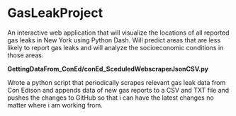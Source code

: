 # GasLeakProject
An interactive web application that will visualize the locations of all reported gas leaks in New York using Python Dash. Will predict areas that are less likely to report gas leaks and will analyze the socioeconomic conditions in those areas. 


**GettingDataFrom_ConEd/conEd_SceduledWebscraperJsonCSV.py**

Wrote a python script that periodically scrapes relevant gas leak data from Con Edison and appends data of new gas reports to a CSV and TXT file and pushes the changes to GitHub so that i can have the latest changes no matter where i am working from. 

